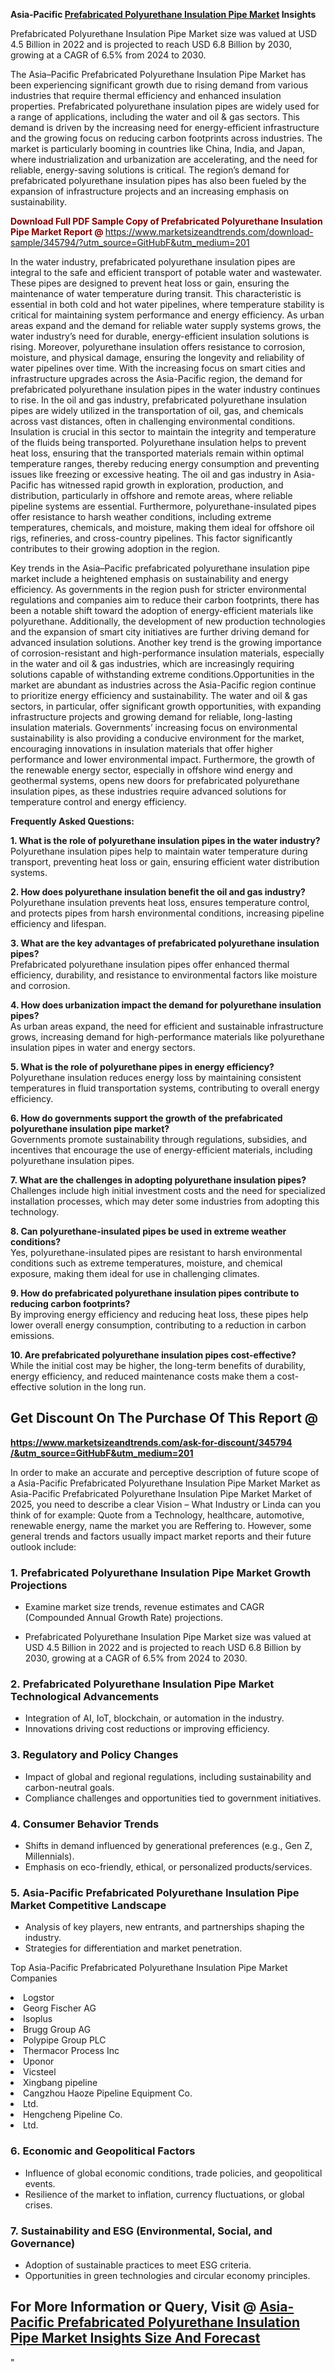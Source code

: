 <p><strong>Asia-Pacific&nbsp;<a href=""https://www.marketsizeandtrends.com/download-sample/345794/&amp;utm_source=GitHubF&amp;utm_medium=201"">Prefabricated Polyurethane Insulation Pipe Market</a> Insights</strong></p><p>Prefabricated Polyurethane Insulation Pipe Market size was valued at USD 4.5 Billion in 2022 and is projected to reach USD 6.8 Billion by 2030, growing at a CAGR of 6.5% from 2024 to 2030.</p><p><p>The Asia–Pacific Prefabricated Polyurethane Insulation Pipe Market has been experiencing significant growth due to rising demand from various industries that require thermal efficiency and enhanced insulation properties. Prefabricated polyurethane insulation pipes are widely used for a range of applications, including the water and oil & gas sectors. This demand is driven by the increasing need for energy-efficient infrastructure and the growing focus on reducing carbon footprints across industries. The market is particularly booming in countries like China, India, and Japan, where industrialization and urbanization are accelerating, and the need for reliable, energy-saving solutions is critical. The region’s demand for prefabricated polyurethane insulation pipes has also been fueled by the expansion of infrastructure projects and an increasing emphasis on sustainability. <p><strong><span style="color: #800000;">Download Full PDF Sample Copy of Prefabricated Polyurethane Insulation Pipe Market Report @</span>&nbsp;</strong><a href="https://www.marketsizeandtrends.com/download-sample/345794/?utm_source=GitHubF&amp;utm_medium=201" target="_blank">https://www.marketsizeandtrends.com/download-sample/345794/?utm_source=GitHubF&amp;utm_medium=201</a></p></p><p>In the water industry, prefabricated polyurethane insulation pipes are integral to the safe and efficient transport of potable water and wastewater. These pipes are designed to prevent heat loss or gain, ensuring the maintenance of water temperature during transit. This characteristic is essential in both cold and hot water pipelines, where temperature stability is critical for maintaining system performance and energy efficiency. As urban areas expand and the demand for reliable water supply systems grows, the water industry’s need for durable, energy-efficient insulation solutions is rising. Moreover, polyurethane insulation offers resistance to corrosion, moisture, and physical damage, ensuring the longevity and reliability of water pipelines over time. With the increasing focus on smart cities and infrastructure upgrades across the Asia-Pacific region, the demand for prefabricated polyurethane insulation pipes in the water industry continues to rise. In the oil and gas industry, prefabricated polyurethane insulation pipes are widely utilized in the transportation of oil, gas, and chemicals across vast distances, often in challenging environmental conditions. Insulation is crucial in this sector to maintain the integrity and temperature of the fluids being transported. Polyurethane insulation helps to prevent heat loss, ensuring that the transported materials remain within optimal temperature ranges, thereby reducing energy consumption and preventing issues like freezing or excessive heating. The oil and gas industry in Asia-Pacific has witnessed rapid growth in exploration, production, and distribution, particularly in offshore and remote areas, where reliable pipeline systems are essential. Furthermore, polyurethane-insulated pipes offer resistance to harsh weather conditions, including extreme temperatures, chemicals, and moisture, making them ideal for offshore oil rigs, refineries, and cross-country pipelines. This factor significantly contributes to their growing adoption in the region. </p><p>Key trends in the Asia–Pacific prefabricated polyurethane insulation pipe market include a heightened emphasis on sustainability and energy efficiency. As governments in the region push for stricter environmental regulations and companies aim to reduce their carbon footprints, there has been a notable shift toward the adoption of energy-efficient materials like polyurethane. Additionally, the development of new production technologies and the expansion of smart city initiatives are further driving demand for advanced insulation solutions. Another key trend is the growing importance of corrosion-resistant and high-performance insulation materials, especially in the water and oil & gas industries, which are increasingly requiring solutions capable of withstanding extreme conditions.Opportunities in the market are abundant as industries across the Asia-Pacific region continue to prioritize energy efficiency and sustainability. The water and oil & gas sectors, in particular, offer significant growth opportunities, with expanding infrastructure projects and growing demand for reliable, long-lasting insulation materials. Governments’ increasing focus on environmental sustainability is also providing a conducive environment for the market, encouraging innovations in insulation materials that offer higher performance and lower environmental impact. Furthermore, the growth of the renewable energy sector, especially in offshore wind energy and geothermal systems, opens new doors for prefabricated polyurethane insulation pipes, as these industries require advanced solutions for temperature control and energy efficiency.</p><p><strong>Frequently Asked Questions:</strong></p><p><strong>1. What is the role of polyurethane insulation pipes in the water industry?</strong><br>Polyurethane insulation pipes help to maintain water temperature during transport, preventing heat loss or gain, ensuring efficient water distribution systems.</p><p><strong>2. How does polyurethane insulation benefit the oil and gas industry?</strong><br>Polyurethane insulation prevents heat loss, ensures temperature control, and protects pipes from harsh environmental conditions, increasing pipeline efficiency and lifespan.</p><p><strong>3. What are the key advantages of prefabricated polyurethane insulation pipes?</strong><br>Prefabricated polyurethane insulation pipes offer enhanced thermal efficiency, durability, and resistance to environmental factors like moisture and corrosion.</p><p><strong>4. How does urbanization impact the demand for polyurethane insulation pipes?</strong><br>As urban areas expand, the need for efficient and sustainable infrastructure grows, increasing demand for high-performance materials like polyurethane insulation pipes in water and energy sectors.</p><p><strong>5. What is the role of polyurethane pipes in energy efficiency?</strong><br>Polyurethane insulation reduces energy loss by maintaining consistent temperatures in fluid transportation systems, contributing to overall energy efficiency.</p><p><strong>6. How do governments support the growth of the prefabricated polyurethane insulation pipe market?</strong><br>Governments promote sustainability through regulations, subsidies, and incentives that encourage the use of energy-efficient materials, including polyurethane insulation pipes.</p><p><strong>7. What are the challenges in adopting polyurethane insulation pipes?</strong><br>Challenges include high initial investment costs and the need for specialized installation processes, which may deter some industries from adopting this technology.</p><p><strong>8. Can polyurethane-insulated pipes be used in extreme weather conditions?</strong><br>Yes, polyurethane-insulated pipes are resistant to harsh environmental conditions such as extreme temperatures, moisture, and chemical exposure, making them ideal for use in challenging climates.</p><p><strong>9. How do prefabricated polyurethane insulation pipes contribute to reducing carbon footprints?</strong><br>By improving energy efficiency and reducing heat loss, these pipes help lower overall energy consumption, contributing to a reduction in carbon emissions.</p><p><strong>10. Are prefabricated polyurethane insulation pipes cost-effective?</strong><br>While the initial cost may be higher, the long-term benefits of durability, energy efficiency, and reduced maintenance costs make them a cost-effective solution in the long run.</p></p><h2><strong>Get Discount On The Purchase Of This Report @&nbsp;</strong></h2><p><strong><a href=""https://www.marketsizeandtrends.com/ask-for-discount/345794/&amp;utm_source=GitHubF&amp;utm_medium=201"" target=""_blank"">https://www.marketsizeandtrends.com/ask-for-discount/345794<br />/&amp;utm_source=GitHubF&amp;utm_medium=201</a></strong></p><p>In order to make an accurate and perceptive description of future scope of a Asia-Pacific&nbsp;Prefabricated Polyurethane Insulation Pipe Market Market as Asia-Pacific&nbsp;Prefabricated Polyurethane Insulation Pipe Market Market of 2025, you need to describe a clear Vision &ndash; What Industry or Linda can you think of for example: Quote from a Technology, healthcare, automotive, renewable energy, name the market you are Reffering to. However, some general trends and factors usually impact market reports and their future outlook include:</p><h3>1.&nbsp;<strong>Prefabricated Polyurethane Insulation Pipe Market Growth Projections</strong></h3><ul><li>Examine market size trends, revenue estimates and CAGR (Compounded Annual Growth Rate) projections.</li><li><p>Prefabricated Polyurethane Insulation Pipe Market size was valued at USD 4.5 Billion in 2022 and is projected to reach USD 6.8 Billion by 2030, growing at a CAGR of 6.5% from 2024 to 2030.</p></li></ul><h3>2.&nbsp;<strong>Prefabricated Polyurethane Insulation Pipe Market Technological Advancements</strong></h3><ul><li>Integration of AI, IoT, blockchain, or automation in the industry.</li><li>Innovations driving cost reductions or improving efficiency.</li></ul><h3>3.&nbsp;<strong>Regulatory and Policy Changes</strong></h3><ul><li>Impact of global and regional regulations, including sustainability and carbon-neutral goals.</li><li>Compliance challenges and opportunities tied to government initiatives.</li></ul><h3>4.&nbsp;<strong>Consumer Behavior Trends</strong></h3><ul><li>Shifts in demand influenced by generational preferences (e.g., Gen Z, Millennials).</li><li>Emphasis on eco-friendly, ethical, or personalized products/services.</li></ul><h3>5.&nbsp;<strong>Asia-Pacific Prefabricated Polyurethane Insulation Pipe Market Competitive Landscape</strong></h3><ul><li>Analysis of key players, new entrants, and partnerships shaping the industry.</li><li>Strategies for differentiation and market penetration.</li></ul><p data-pm-slice=""1 1 []"">Top Asia-Pacific Prefabricated Polyurethane Insulation Pipe Market Companies</p><div data-test-id=""""><p><li>Logstor</li><li> Georg Fischer AG</li><li> Isoplus</li><li> Brugg Group AG</li><li> Polypipe Group PLC</li><li> Thermacor Process Inc</li><li> Uponor</li><li> Vicsteel</li><li> Xingbang pipeline</li><li> Cangzhou Haoze Pipeline Equipment Co.</li><li> Ltd.</li><li> Hengcheng Pipeline Co.</li><li> Ltd.</li></p></div><h3>6.&nbsp;<strong>Economic and Geopolitical Factors</strong></h3><ul><li>Influence of global economic conditions, trade policies, and geopolitical events.</li><li>Resilience of the market to inflation, currency fluctuations, or global crises.</li></ul><h3>7.&nbsp;<strong>Sustainability and ESG (Environmental, Social, and Governance)</strong></h3><ul><li>Adoption of sustainable practices to meet ESG criteria.</li><li>Opportunities in green technologies and circular economy principles.</li></ul><h2><strong>For More Information or Query, Visit @&nbsp;</strong><a href=""https://www.verifiedmarketreports.com/product/prefabricated-polyurethane-insulation-pipe-market/"" target=""_blank"">Asia-Pacific Prefabricated Polyurethane Insulation Pipe Market Insights Size And Forecast</a></h2>"
